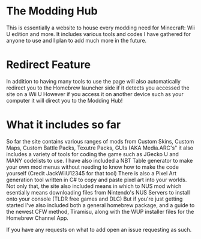 # The Modding Hub

This is essentially a website to house every modding need for Minecraft: Wii U edition and more. It includes various tools and codes I have gathered for anyone to use and I plan to add much more in the future. 

# Redirect Feature

In addition to having many tools to use the page will also automatically redirect you to the Homebrew launcher side if it detects you accessed the site on a Wii U
However if you access it on another device such as your computer it will direct you to the Modding Hub! 

# What it includes so far

So far the site contains various ranges of mods from Custom Skins, Custom Maps, Custom Battle Packs, Texutre Packs, GUIs (AKA Media.ARC's" it also includes
a variety of tools for coding the game such as JGecko U and MANY codelists to use. I have also included a NBT Table generator to make your own mod menus without
needing to know how to make the code yourself (Credit JackWiiU12345 for that tool) There is also a Pixel Art generation tool written in C# to copy and paste
pixel art into your worlds. Not only that, the site also included means in which to NUS mod which esentially means downloading files from Nintendo's NUS Servers
to install onto your console (TLDR free games and DLC) But if you're just getting started I've also included both a general homebrew package, and a guide to the
newest CFW method, Tiramisu, along with the WUP installer files for the Homebrew Channel App.

If you have any requests on what to add open an issue requesting as such.
